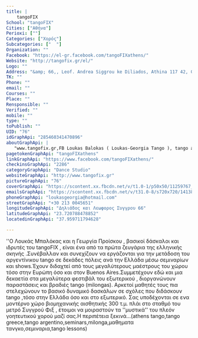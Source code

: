 ```yaml
---
title: |
    tangoFIX
School: "tangoFIX"
Cities: ["Αθήνα"]
Perioxi: [""]
Categories: ["Χορός"]
Subcategories: ["  "]
Organization: ""
Facebook: "https://el-gr.facebook.com/tangoFIXathens/"
Website: "http://tangofix.gr/el/"
Logo: ""
Address: "&amp; 66,, Leof. Andrea Siggrou ke Diliados, Athina 117 42, Greece"
TK: ""
Phone: ""
email: ""
Courses: ""
Place: ""
Rensponsible: ""
Verified: ""
mobile: ""
type: ""
toPublish: ""
UID: "76"
idGraphApi: "285460341470896"
aboutGraphApi: | 
   "www.tangofix.gr,FB Loukas Balokas ( Loukas-Georgia Tango ), tango argentino"
pagetokenGraphApi: "tangoFIXathens"
linkGraphApi: "https://www.facebook.com/tangoFIXathens/"
checkinsGraphApi: "2286"
categoryGraphApi: "Dance Studio"
websiteGraphApi: "http://www.tangofix.gr"
pictureGraphApi: "76"
coverGraphApi: "https://scontent.xx.fbcdn.net/v/t1.0-1/p50x50/11259767_1177044912312430_2665962247066366332_n.jpg?oh=14319e5716a3863bd2ae61872aca042f&amp;oe=5B38D261"
emailsGraphApi: "https://scontent.xx.fbcdn.net/v/t31.0-8/s720x720/14138135_1432120470138205_1950638998325553096_o.jpg?oh=bf44c6e21f998e2774342a7c15cd88ae&amp;oe=5B002D66"
phoneGraphApi: "loukasgeorgia@hotmail.com"
streetGraphApi: "+30 213 0045651"
longitudeGraphApi: "Δηλιάδος και Λεωφορος Συγγρου 66"
latitudeGraphApi: "23.720788478852"
locatedinGraphApi: "37.959711794628"

---
```


&#39;&#39;O Λουκάς Μπαλόκας και η Γεωργία Προίσκου , βασικοί δάσκαλοι και ιδρυτές του tangoFIX , είναι ένα από τα πρώτα ζευγάρια της ελληνικής σκηνής .Συνέβαλλαν και συνεχίζουν να εργάζονται για την μετάδοση του αργεντίνικου tango σε δεκάδες πόλεις ανά την Ελλάδα μέσω σεμιναρίων και shows.Έχουν διδαχτεί από τους μεγαλύτερους μαέστρους του χώρου τόσο στην Ευρώπη όσο και στον Buenos Aires.Συμμετέχουν εδώ και μια δεκαετία στα μεγαλύτερα φεστιβάλ του εξωτερικού , διοργανώνουν παραστάσεις και βραδιές tango (milongas). Αρκετοί μαθητές τους πια στελεχώνουν το βασικό δυναμικό δασκάλων σε σχόλες που διδάσκουν tango ,τόσο στην Ελλάδα όσο και στο εξωτερικό. Σας υποδέχονται σε ενα μοντέρνο χώρο βιομηχανικής αισθητικής 300 τ.μ. πλάι στο σταθμό του μετρό Συγγρού Φιξ , έτοιμοι να μοιραστούν τα &#39;&#39;μυστικά&#39;&#39; του πλεόν γοητευτικού χορού μαζί σας.Η περιπέτεια ξεκινά...(athens tango,tango greece,tango argentino,seminars,milonga,μαθηματα τανγκο,σεμιναρια,tango lessons)

